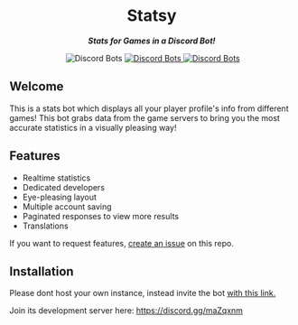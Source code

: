 
<div align="center">
        <h1>Statsy</h1>
        <p><i><b>Stats for Games in a Discord Bot!</b></i></p>
<p>
    <a href="https://discord.gg/maZqxnm"><img src="https://discordapp.com/api/guilds/444482551139008522/widget.png?style=shield" alt="" /></a>
    <img src="https://discordbots.org/api/widget/lib/347006499677143041.svg?noavatar=true&rightcolor=7289DA" alt="Discord Bots" />
    </a>
    <a href="https://discordbots.org/bot/statsy">
    <img src="https://discordbots.org/api/widget/servers/347006499677143041.svg?noavatar=true&rightcolor=7289DA" alt="Discord Bots" />
    </a>
    <a href="https://discordbots.org/bot/statsy">
    <img src="https://discordbots.org/api/widget/status/347006499677143041.svg?noavatar=true" alt="Discord Bots" />
    </a>
</p>
</div> 

## Welcome
This is a stats bot which displays all your player profile's info from different games! This bot grabs data from the game servers to bring you the most accurate statistics in a visually pleasing way! 

## Features

- Realtime statistics
- Dedicated developers
- Eye-pleasing layout
- Multiple account saving
- Paginated responses to view more results
- Translations



If you want to request features, [create an issue](https://github.com/fourjr/statsy/issues) on this repo.

## Installation

Please dont host your own instance, instead invite the bot [with this link.](https://discordapp.com/oauth2/authorize?client_id=347006499677143041&scope=bot&permissions=314432)

Join its development server here: https://discord.gg/maZqxnm
 
